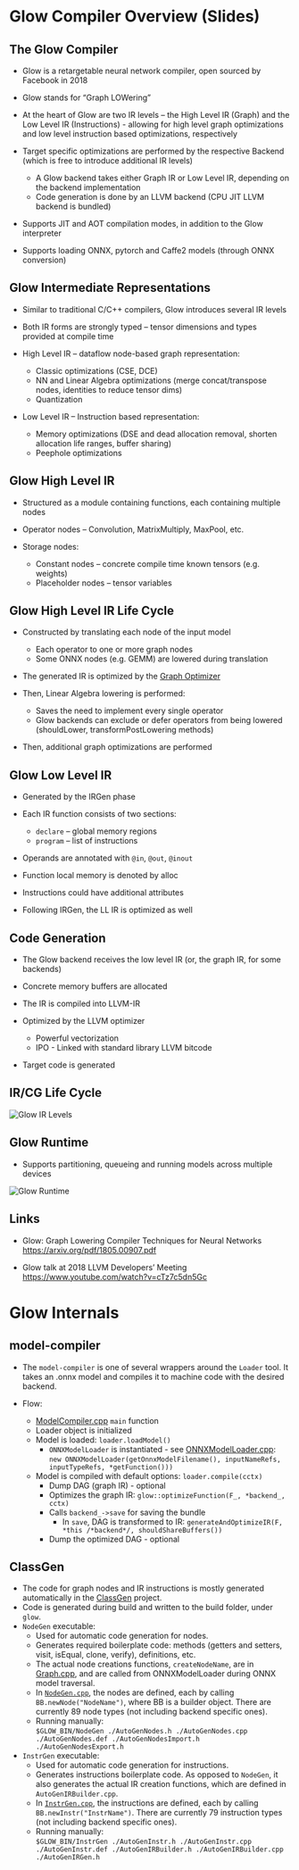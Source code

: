 # Glow Compiler Overview (Slides)

## The Glow Compiler

- Glow is a retargetable neural network compiler, open sourced by Facebook in 2018

- Glow stands for “Graph LOWering”

- At the heart of Glow are two IR levels – the High Level IR (Graph) and the Low Level IR (Instructions) - allowing for high level graph optimizations and low level instruction based optimizations, respectively

- Target specific optimizations are performed by the respective Backend (which is free to introduce additional IR levels)
  - A Glow backend takes either Graph IR or Low Level IR, depending on the backend implementation
  - Code generation is done by an LLVM backend (CPU JIT LLVM backend is bundled)

- Supports JIT and AOT compilation modes, in addition to the Glow interpreter

- Supports loading ONNX, pytorch and Caffe2 models (through ONNX conversion)

## Glow Intermediate Representations

- Similar to traditional C/C++ compilers, Glow introduces several IR levels

- Both IR forms are strongly typed – tensor dimensions and types provided at compile time

- High Level IR – dataflow node-based graph representation:
  - Classic optimizations (CSE, DCE)
  - NN and Linear Algebra optimizations (merge concat/transpose nodes, identities to reduce tensor dims)
  - Quantization

- Low Level IR – Instruction based representation:
  - Memory optimizations (DSE and dead allocation removal, shorten allocation life ranges, buffer sharing)
  - Peephole optimizations

## Glow High Level IR

- Structured as a module containing functions, each containing multiple nodes

- Operator nodes – Convolution, MatrixMultiply, MaxPool, etc.

- Storage nodes:
  - Constant nodes – concrete compile time known tensors (e.g. weights)
  - Placeholder nodes – tensor variables

## Glow High Level IR Life Cycle

- Constructed by translating each node of the input model
  - Each operator to one or more graph nodes
  - Some ONNX nodes (e.g. GEMM) are lowered during translation
  
- The generated IR is optimized by the [Graph Optimizer](https://github.com/pytorch/glow/blob/master/docs/GraphOptimizationPipeline.md)

- Then, Linear Algebra lowering is performed:
  - Saves the need to implement every single operator
  - Glow backends can exclude or defer operators from being lowered (shouldLower, transformPostLowering methods)

- Then, additional graph optimizations are performed

## Glow Low Level IR

- Generated by the IRGen phase

- Each IR function consists of two sections:
  - `declare` – global memory regions
  - `program` – list of instructions

- Operands are annotated with `@in`, `@out`, `@inout`

- Function local memory is denoted by alloc

- Instructions could have additional attributes

- Following IRGen, the LL IR is optimized as well

## Code Generation

- The Glow backend receives the low level IR (or, the graph IR, for some backends)

- Concrete memory buffers are allocated

- The IR is compiled into LLVM-IR

- Optimized by the LLVM optimizer
  - Powerful vectorization
  - IPO - Linked with standard library LLVM bitcode

- Target code is generated

## IR/CG Life Cycle

![Glow IR Levels](https://github.com/shaharv/glow/blob/master/docs/3LevelIR.png)

## Glow Runtime

- Supports partitioning, queueing and running models across multiple devices

![Glow Runtime](https://github.com/shaharv/glow/blob/master/docs/glow_runtime.svg)

## Links

- Glow: Graph Lowering Compiler Techniques for Neural Networks  
  https://arxiv.org/pdf/1805.00907.pdf

- Glow talk at 2018 LLVM Developers’ Meeting  
  https://www.youtube.com/watch?v=cTz7c5dn5Gc

# Glow Internals

## model-compiler

- The `model-compiler` is one of several wrappers around the `Loader` tool. It takes an .onnx model and compiles it to machine code with the desired backend.

- Flow:
  - [ModelCompiler.cpp](https://github.com/pytorch/glow/blob/master/tools/loader/ModelCompiler.cpp) `main` function
  - Loader object is initialized
  - Model is loaded: `loader.loadModel()`
    - `ONNXModelLoader` is instantiated - see [ONNXModelLoader.cpp](https://github.com/pytorch/glow/blob/master/lib/Importer/ONNXModelLoader.cpp):  
      `new ONNXModelLoader(getOnnxModelFilename(), inputNameRefs, inputTypeRefs, *getFunction()))`
  - Model is compiled with default options: `loader.compile(cctx)`
    - Dump DAG (graph IR) - optional
    - Optimizes the graph IR: `glow::optimizeFunction(F_, *backend_, cctx)`  
    - Calls `backend_->save` for saving the bundle  
      - In `save`, DAG is transformed to IR: `generateAndOptimizeIR(F, *this /*backend*/, shouldShareBuffers())`  
    - Dump the optimized DAG - optional

## ClassGen

- The code for graph nodes and IR instructions is mostly generated automatically in the [ClassGen](https://github.com/pytorch/glow/tree/master/tools/ClassGen) project.  
- Code is generated during build and written to the build folder, under `glow`.
- `NodeGen` executable:
  - Used for automatic code generation for nodes.
  - Generates required boilerplate code: methods (getters and setters, visit, isEqual, clone, verify), definitions, etc.
  - The actual node creations functions, `createNodeName`, are in [Graph.cpp](https://github.com/pytorch/glow/blob/master/lib/Graph/Graph.cpp), and are called from ONNXModelLoader during ONNX model traversal.
  - In [`NodeGen.cpp`](https://github.com/pytorch/glow/blob/master/tools/ClassGen/NodeGen.cpp), the nodes are defined, each by calling `BB.newNode("NodeName")`, where BB is a builder object. There are currently 89 node types (not including backend specific ones).  
  - Running manually:  
    `$GLOW_BIN/NodeGen ./AutoGenNodes.h ./AutoGenNodes.cpp ./AutoGenNodes.def ./AutoGenNodesImport.h ./AutoGenNodesExport.h`
- `InstrGen` executable:  
  - Used for automatic code generation for instructions.
  - Generates instructions boilerplate code. As opposed to `NodeGen`, it also generates the actual IR creation functions, which are defined in `AutoGenIRBuilder.cpp`.
  - In [`InstrGen.cpp`](https://github.com/pytorch/glow/blob/master/tools/ClassGen/InstrGen.cpp), the instructions are defined, each by calling `BB.newInstr("InstrName")`. There are currently 79 instruction types (not including backend specific ones).  
  - Running manually:  
    `$GLOW_BIN/InstrGen ./AutoGenInstr.h ./AutoGenInstr.cpp ./AutoGenInstr.def ./AutoGenIRBuilder.h ./AutoGenIRBuilder.cpp ./AutoGenIRGen.h`
